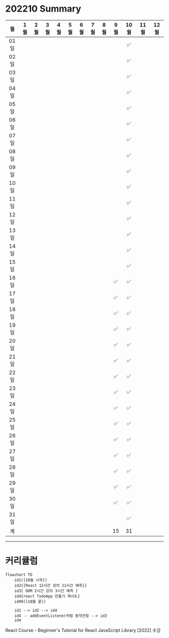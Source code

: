 # 202210 Summary

|  월  | 1월 | 2월 | 3월 | 4월 | 5월 | 6월 | 7월 | 8월 | 9월 | 10월 | 11월 | 12월 |
|:--:|:--:|:--:|:--:|:--:|:--:|:--:|:--:|:--:|:--:|:--:|:--:|:--:|
|01일  |    |    |    |    |    |    |    |    |    | ✅ |    |    |
|02일  |    |    |    |    |    |    |    |    |    | ✅ |    |    |
|03일  |    |    |    |    |    |    |    |    |    | ✅ |    |    |
|04일  |    |    |    |    |    |    |    |    |    | ✅ |    |    |
|05일  |    |    |    |    |    |    |    |    |    | ✅ |    |    |
|06일  |    |    |    |    |    |    |    |    |    | ✅ |    |    |
|07일  |    |    |    |    |    |    |    |    |    | ✅ |    |    |
|08일  |    |    |    |    |    |    |    |    |    | ✅ |    |    |
|09일  |    |    |    |    |    |    |    |    |    | ✅ |    |    |
|10일  |    |    |    |    |    |    |    |    |    | ✅ |    |    |
|11일  |    |    |    |    |    |    |    |    |    | ✅ |    |    |
|12일  |    |    |    |    |    |    |    |    |    | ✅ |    |    |
|13일  |    |    |    |    |    |    |    |    |    | ✅ |    |    |
|14일  |    |    |    |    |    |    |    |    |    | ✅ |    |    |
|15일  |    |    |    |    |    |    |    |    |    | ✅ |    |    |
|16일  |    |    |    |    |    |    |    |    | ✅ | ✅ |    |    |
|17일  |    |    |    |    |    |    |    |    | ✅ | ✅ |    |    |
|18일  |    |    |    |    |    |    |    |    | ✅ | ✅ |    |    |
|19일  |    |    |    |    |    |    |    |    | ✅ | ✅ |    |    |
|20일  |    |    |    |    |    |    |    |    | ✅ | ✅ |    |    |
|21일  |    |    |    |    |    |    |    |    | ✅ | ✅ |    |    |
|22일  |    |    |    |    |    |    |    |    | ✅ | ✅ |    |    |
|23일  |    |    |    |    |    |    |    |    | ✅ | ✅ |    |    |
|24일  |    |    |    |    |    |    |    |    | ✅ | ✅ |    |    |
|25일  |    |    |    |    |    |    |    |    | ✅ | ✅ |    |    |
|26일  |    |    |    |    |    |    |    |    | ✅ | ✅ |    |    |
|27일  |    |    |    |    |    |    |    |    | ✅ | ✅ |    |    |
|28일  |    |    |    |    |    |    |    |    | ✅ | ✅ |    |    |
|29일  |    |    |    |    |    |    |    |    | ✅ | ✅ |    |    |
|30일  |    |    |    |    |    |    |    |    | ✅ | ✅ |    |    |
|31일  |    |    |    |    |    |    |    |    |    | ✅ |    |    |
|계    |    |    |    |    |    |    |    |    | 15 | 31 |    |    |

---
# 커리큘럼

```mermaid
flowchart TD
    id1([10월 시작])
    id2{{React 12시간 강의 21시간 예측}}
    id3[ DOM 2시간 강의 3시간 예측 ]
    id4{react TodoApp 만들기 재시도}
    id99([10월 끝])

    id1 --> id2 --> id4 
    id4 -- addEventListener처럼 동작안함 --> id3
    id4
```

React Course - Beginner's Tutorial for React JavaScript Library [2022] 수강


